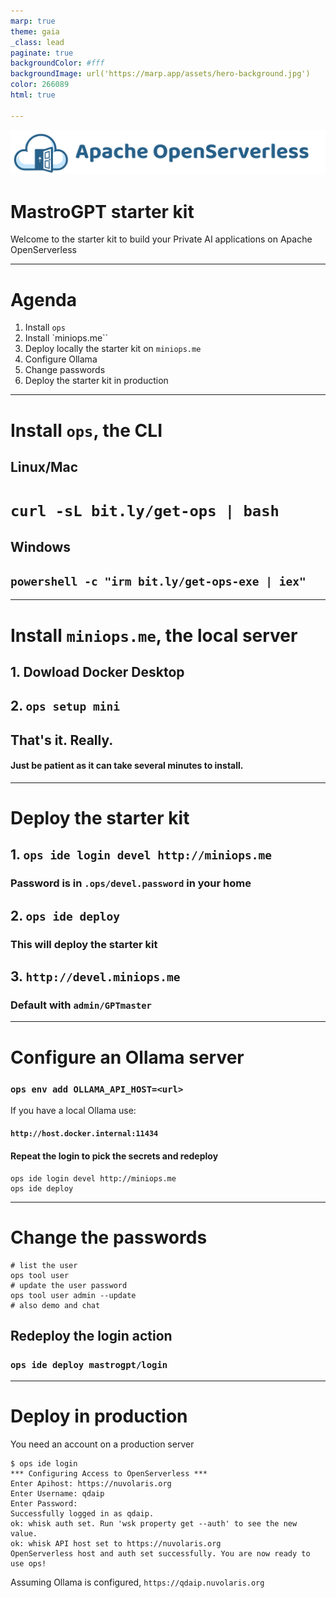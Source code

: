 ```yaml
---
marp: true
theme: gaia
_class: lead
paginate: true
backgroundColor: #fff
backgroundImage: url('https://marp.app/assets/hero-background.jpg')
color: 266089
html: true

---
```


![width:800px ](https://raw.githubusercontent.com/apache/openserverless/refs/heads/main/assets/logos/png/os-logo-full-horizontal-transparent.png)

# MastroGPT starter kit 

Welcome to the starter kit to build your Private AI applications on Apache OpenServerless


---
# Agenda
1. Install `ops`
2. Install `miniops.me``
3. Deploy locally the starter kit on `miniops.me`
4. Configure Ollama
5. Change passwords
6. Deploy the starter kit in production

---

# Install `ops`, the CLI

## Linux/Mac

# `curl -sL bit.ly/get-ops | bash`

## Windows

## `powershell -c "irm bit.ly/get-ops-exe | iex"`

---

# Install  `miniops.me`, the local server

## 1. Dowload **Docker Desktop**

## 2. `ops setup mini`

## That's it. Really.
#### Just be patient as it can take several minutes to install.

--- 

# Deploy the starter kit

## 1. `ops ide login devel http://miniops.me`

### Password is in `.ops/devel.password` in your home

## 2. `ops ide deploy`

### This will deploy the starter kit

## 3. `http://devel.miniops.me`

### Default with `admin/GPTmaster`

---

# Configure an Ollama server

### `ops env add OLLAMA_API_HOST=<url>`
If you have a local Ollama use: 

#### `http://host.docker.internal:11434`

#### Repeat the login to pick the secrets and  redeploy

```
ops ide login devel http://miniops.me
ops ide deploy
```

---
# Change the passwords

```
# list the user
ops tool user
# update the user password
ops tool user admin --update
# also demo and chat
```

## Redeploy the login action

### `ops ide deploy mastrogpt/login`

---
# Deploy in production

You need an account on a production server

```
$ ops ide login
*** Configuring Access to OpenServerless ***
Enter Apihost: https://nuvolaris.org
Enter Username: qdaip
Enter Password: 
Successfully logged in as qdaip.
ok: whisk auth set. Run 'wsk property get --auth' to see the new value.
ok: whisk API host set to https://nuvolaris.org
OpenServerless host and auth set successfully. You are now ready to use ops!
````
Assuming Ollama is configured, `https://qdaip.nuvolaris.org`